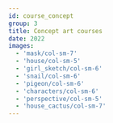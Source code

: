 ```yaml
---
id: course_concept
group: 3
title: Concept art courses
date: 2022
images:
  - 'mask/col-sm-7'
  - 'house/col-sm-5'
  - 'girl_sketch/col-sm-6'
  - 'snail/col-sm-6'
  - 'pigeon/col-sm-6'
  - 'characters/col-sm-6'
  - 'perspective/col-sm-5'
  - 'house_cactus/col-sm-7'
---
```

